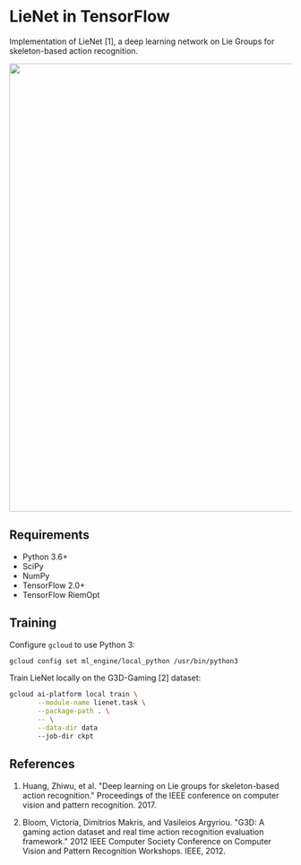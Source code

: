 # LieNet in TensorFlow

Implementation of LieNet [1], a deep learning network on Lie Groups for
skeleton-based action recognition.

<img align="center" width="800" src="https://github.com/master/tensorflow-riemopt/blob/master/examples/lienet/lienet.png?raw=true">

## Requirements

 * Python 3.6+
 * SciPy
 * NumPy
 * TensorFlow 2.0+
 * TensorFlow RiemOpt

## Training

Configure `gcloud` to use Python 3:

```bash
gcloud config set ml_engine/local_python /usr/bin/python3
```

Train LieNet locally on the G3D-Gaming [2] dataset:

```bash
gcloud ai-platform local train \
       --module-name lienet.task \
       --package-path . \
       -- \
       --data-dir data
       --job-dir ckpt
```

## References

 1. Huang, Zhiwu, et al. "Deep learning on Lie groups for skeleton-based
 action recognition." Proceedings of the IEEE conference on computer vision
 and pattern recognition. 2017.

 2. Bloom, Victoria, Dimitrios Makris, and Vasileios Argyriou. "G3D: A gaming
 action dataset and real time action recognition evaluation framework." 2012
 IEEE Computer Society Conference on Computer Vision and Pattern Recognition
 Workshops. IEEE, 2012.
